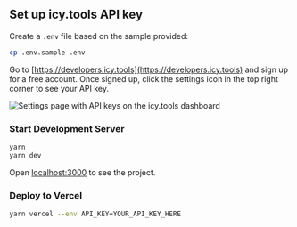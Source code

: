 ## Set up icy.tools API key

Create a `.env` file based on the sample provided:

```bash
cp .env.sample .env
```

Go to [https://developers.icy.tools](https://developers.icy.tools) and sign up for a free account. Once signed up, click the settings icon in the top right corner to see your API key.

<img alt="Settings page with API keys on the icy.tools dashboard" src="https://user-images.githubusercontent.com/12433465/172953739-55c1bca6-4a3a-48d2-aa3e-37d0957a84d2.png">

### Start Development Server

```bash
yarn
yarn dev
```

Open [localhost:3000](http://localhost:3000/) to see the project.

### Deploy to Vercel

```bash
yarn vercel --env API_KEY=YOUR_API_KEY_HERE
```
